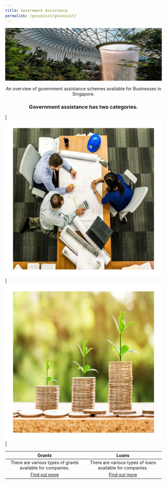```yaml
---
title: Government Assistance
permalink: /govassist/govassist/
---
```


[![Government Assistance](/images/programmes/products-and-services/GABanner.jpg)](/govtassist/govtassist/)

<center>An overview of government assistance schemes available for Businesses in Singapore.</center>

<center><h3>Government assistance has two categories.</h3></center>

|![Grants](/images/programmes/products-and-services/grants.jpg)|![Loans](/images/programmes/products-and-services/loans.jpg)|

| Grants | Loans |
| :-: | :-: |
|There are various types of grants available for companies.|There are various types of loans available for companies.|
|[Find out more](/govassist/categories/grants/)|[Find out more](/govassist/categories/loans/)|
